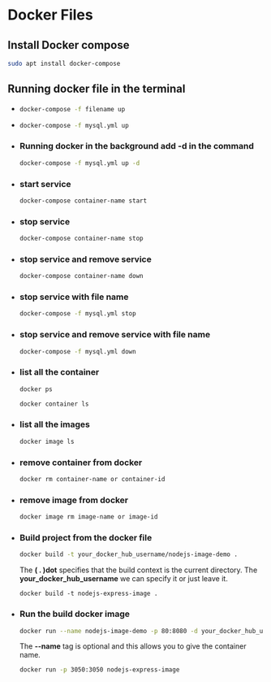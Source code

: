 # Docker Files

## Install Docker compose

```sh
sudo apt install docker-compose
```

## Running docker file in the terminal

- ```sh
  docker-compose -f filename up
  ```
- ```sh
  docker-compose -f mysql.yml up
  ```
- ### Running docker in the background add **-d** in the command

  ```sh
  docker-compose -f mysql.yml up -d
  ```

- ### start service
  ```sh
  docker-compose container-name start
  ```
- ### stop service
  ```sh
  docker-compose container-name stop
  ```
- ### stop service and remove service
  ```sh
  docker-compose container-name down
  ```
- ### stop service with file name
  ```sh
  docker-compose -f mysql.yml stop
  ```
- ### stop service and remove service with file name
  ```sh
  docker-compose -f mysql.yml down
  ```
- ### list all the container
  ```sh
  docker ps
  ```
  ```sh
  docker container ls
  ```
- ### list all the images
  ```sh
  docker image ls
  ```
- ### remove container from docker
  ```sh
  docker rm container-name or container-id
  ```
- ### remove image from docker
  ```sh
  docker image rm image-name or image-id
  ```
- ### Build project from the docker file
  ```sh
  docker build -t your_docker_hub_username/nodejs-image-demo .
  ```
  The **( . )dot** specifies that the build context is the current directory.
  The **your_docker_hub_username** we can specify it or just leave it.
  ```
  docker build -t nodejs-express-image .
  ```
- ### Run the build docker image
  ```sh
  docker run --name nodejs-image-demo -p 80:8080 -d your_docker_hub_username/nodejs-image-demo
  ```
  The **--name** tag is optional and this allows you to give the container name.
  ```sh
  docker run -p 3050:3050 nodejs-express-image
  ```
